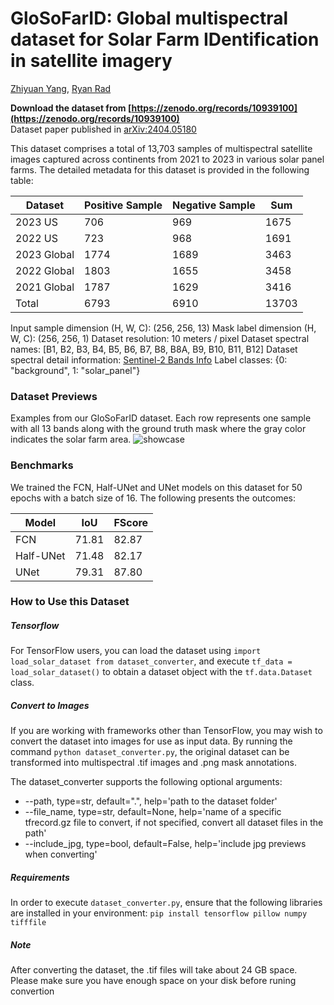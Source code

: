 # GloSoFarID: Global multispectral dataset for Solar Farm IDentification in satellite imagery

[Zhiyuan Yang](https://github.com/yzyly1992), [Ryan Rad](#)

**Download the dataset from [https://zenodo.org/records/10939100](https://zenodo.org/records/10939100)**    
Dataset paper published in [arXiv:2404.05180](https://arxiv.org/abs/2404.05180)

This dataset comprises a total of 13,703 samples of multispectral satellite images captured across continents from 2021 to 2023 in various solar panel farms. The detailed metadata for this dataset is provided in the following table:  

| Dataset             | Positive Sample | Negative Sample | Sum  |
|---------------------|-----------------|-----------------|------|
| 2023 US   | 706             | 969             | 1675 |
| 2022 US   | 723             | 968             | 1691 |
| 2023 Global         | 1774            | 1689            | 3463 |
| 2022 Global         | 1803            | 1655            | 3458 |
| 2021 Global         | 1787            | 1629            | 3416 |
| Total               | 6793            | 6910            | 13703|

Input sample dimension (H, W, C): (256, 256, 13)
Mask label dimension (H, W, C): (256, 256, 1)
Dataset resolution: 10 meters / pixel
Dataset spectral names: [B1, B2, B3, B4, B5, B6, B7, B8, B8A, B9, B10, B11, B12]
Dataset spectral detail information: [Sentinel-2 Bands Info](https://developers.google.com/earth-engine/datasets/catalog/COPERNICUS_S2_SR_HARMONIZED#bands)
Label classes: {0: "background", 1: "solar_panel"}

### Dataset Previews
Examples from our GloSoFarID dataset. Each row represents one sample with all 13 bands along with the ground truth mask where the gray color indicates the solar farm area.
![showcase](https://i.ibb.co/jZDvZKG/combined-bands-info.jpg)

### Benchmarks
We trained the FCN, Half-UNet and UNet models on this dataset for 50 epochs with a batch size of 16. The following presents the outcomes:

| Model | IoU   | FScore |
|-------|-------|--------|
| FCN   | 71.81 | 82.87  |
| Half-UNet  | 71.48 | 82.17  |
| UNet  | 79.31 | 87.80  |


### How to Use this Dataset
##### Tensorflow
For TensorFlow users, you can load the dataset using `import load_solar_dataset from dataset_converter`, and execute `tf_data = load_solar_dataset()` to obtain a dataset object with the `tf.data.Dataset` class.

##### Convert to Images
If you are working with frameworks other than TensorFlow, you may wish to convert the dataset into images for use as input data. By running the command `python dataset_converter.py`, the original dataset can be transformed into multispectral .tif images and .png mask annotations.

The dataset_converter supports the following optional arguments:

- --path, type=str, default=".", help='path to the dataset folder'
- --file_name, type=str, default=None, help='name of a specific tfrecord.gz file to convert, if not specified, convert all dataset files in the path'
- --include_jpg, type=bool, default=False, help='include jpg previews when converting'

##### Requirements
In order to execute `dataset_converter.py`, ensure that the following libraries are installed in your environment:
`pip install tensorflow pillow numpy tifffile`

##### Note
After converting the dataset, the .tif files will take about 24 GB space. Please make sure you have enough space on your disk before runing convertion

